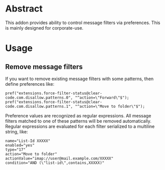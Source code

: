 # Abstract

This addon provides ability to control message filters via preferences.
This is mainly designed for corporate-use.

# Usage

## Remove message filters

If you want to remove existing message filters with some patterns,
then define preferences like:

    pref("extensions.force-filter-status@clear-code.com.disallow.patterns.0", "^action=\"Forward\"$");
    pref("extensions.force-filter-status@clear-code.com.disallow.patterns.1", "^action=\"Move to folder\"$");

Preference values are recognized as regular expressions. All message
filters matched to one of these patterns will be removed automatically.
Regular expressions are evaluated for each filter serialized to a
multiline string, like:

    name="List-Id XXXXX"
    enabled="yes"
    type="17"
    action="Move to folder"
    actionValue="imap://user@mail.example.com/XXXXX"
    condition="AND (\"list-id\",contains,XXXXX)"

